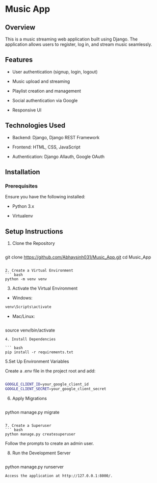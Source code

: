 # Music App

## Overview
This is a music streaming web application built using Django. The application allows users to register, log in, and stream music seamlessly.

## Features
- User authentication (signup, login, logout)

- Music upload and streaming

- Playlist creation and management

- Social authentication via Google

- Responsive UI

## Technologies Used

- Backend: Django, Django REST Framework

- Frontend: HTML, CSS, JavaScript

- Authentication: Django Allauth, Google OAuth

## Installation

### Prerequisites

Ensure you have the following installed:

- Python 3.x

- Virtualenv

## Setup Instructions

1. Clone the Repository
   ``` bash
git clone https://github.com/Abhaysinh031/Music_App.git
cd Music_App

   ```

2. Create a Virtual Environment
``` bash
python -m venv venv
```

3. Activate the Virtual Environment
- Windows:
``` bash
venv\Scripts\activate
```

- Mac/Linux:
  ``` bash
source venv/bin/activate
  ```
4. Install Dependencies

``` bash
pip install -r requirements.txt
```

5.Set Up Environment Variables

Create a .env file in the project root and add:
```bash

GOOGLE_CLIENT_ID=your_google_client_id
GOOGLE_CLIENT_SECRET=your_google_client_secret

```

6. Apply Migrations
   ``` bash

python manage.py migrate
   ```

7. Create a Superuser
``` bash
python manage.py createsuperuser
```
Follow the prompts to create an admin user.

8. Run the Development Server
   ``` bash
python manage.py runserver
   ```
Access the application at http://127.0.0.1:8000/.












